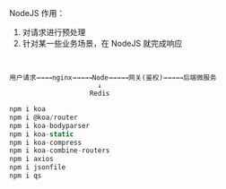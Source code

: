 NodeJS 作用：

1. 对请求进行预处理
2. 针对某一些业务场景，在 NodeJS 就完成响应

```text  


用户请求→→→→nginx→→→→→Node→→→→→网关(鉴权)→→→→→后端微服务
                      ↓
                    Redis           
```

```javascript
npm i koa
npm i @koa/router
npm i koa-bodyparser
npm i koa-static 
npm i koa-compress
npm i koa-combine-routers
npm i axios 
npm i jsonfile
npm i qs  
```

